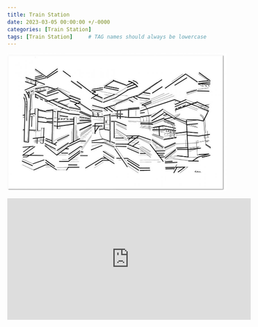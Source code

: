 ```yaml
---
title: Train Station
date: 2023-03-05 00:00:00 +/-0000
categories: [Train Station]
tags: [Train Station]     # TAG names should always be lowercase
---
```



![Train Station](/assets/img/tableaux/TrainStation.jpg)

<iframe width="560" height="280" src="https://www.bandlab.com/embed/shout/?id=11c2564a6470ea11a94c0003ffd19c0f_9b1c822460e9430987ea002d510dd569" frameborder="0" allowfullscreen></iframe>